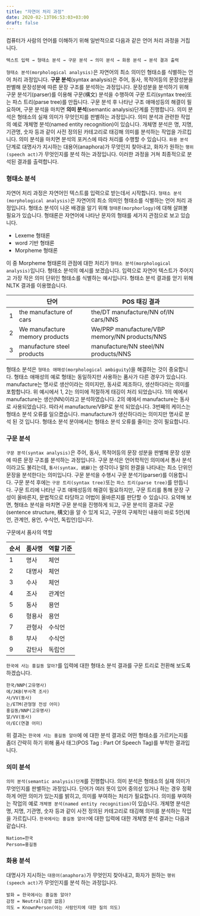 ```yaml
---
title: "자연어 처리 과정"
date: 2020-02-13T06:53:03+03:00
draft: false
---
```


컴퓨터가 사람의 언어를 이해하기 위해 일반적으로 다음과 같은 언어 처리 과정을 거칩니다.

```
텍스트 입력 → 형태소 분석 → 구문 분석 → 의미 분석 → 화용 분석 → 분석 결과 출력
```

`형태소 분석(morphological analysis)`은 자연어의 최소 의미인 형태소를 식별하는 언어 처리 과정입니다. **구문 분석**(syntax analysis)은 주어, 동사, 목적어등의 문장성분을 판별해 문장성분에 따른 문장 구조를 분석하는 과정입니다. 문장성분을 분석하기 위해 구문 분석기(parser)를 이용해 구문(構文) 분석을 수행하여 구문 트리(syntax tree)또는 파스 트리(parse tree)를 만듭니다. 구문 분석 후 나타난 구조 애매성등의 해결이 필요하며, 구문 분석을 마치면 **의미 분석**(semantic analysis)단계를 진행합니다. 의미 분석은 형태소의 실재 의미가 무엇인지를 판별하는 과정입니다. 의미 분석과 관련한 작업의 예로 개체명 분석(named entity recognition)이 있습니다. 개체명 분석은 명, 지명, 기관명, 숫자 등과 같이 사전 정의된 카테고리로 태깅해 의미를 분석하는 작업을 가르킵니다. 의미 분석을 마치면 분석의 포커스에 따라 처리를 수행할 수 있습니다. `화용 분석` 단계로 대명사가 지시하는 대용어(anaphora)가 무엇인지 찾아내고, 화자가 원하는 `행위(speech act)`가 무엇인지를 분석 하는 과정입니다. 이러한 과정을 거쳐 최종적으로 분석된 결과를 출력합니다.



### 형태소 분석

자연어 처리 과정은 자연어인 텍스트를 입력으로 받는데서 시작합니다. `형태소 분석(morphological analysis)`은 자연어의 최소 의미인 형태소를 식별하는 언어 처리 과정입니다. 형태소 분석이 나온 배경을 알기 위해 `형태론(morphorlogy)`에 대해 살펴볼 필요가 있습니다. 형태론은 자연어에 나타난 문자의 형태를 세가지 관점으로 보고 있습니다.

- Lexeme 형태론
- word 기반 형태론
- Morpheme 형태론

이 중 Morpheme 형태론의 관점에 대한 처리가 `형태소 분석(morphological analysis)`입니다.  형태소 분석의 예시를 보겠습니다. 입력으로 자연어 텍스트가 주어지고 가장 작은 의미 단위인 형태소를 식별하는 예시입니다. 형태소 분석 결과를 얻기 위해 NLTK 결과를 이용했습니다.

|      | 단어                           | POS 태깅 결과                                 |
| ---- | ------------------------------ | --------------------------------------------- |
| 1    | the manufacture of cars        | the/DT manufacture/NN of/IN cars/NNS          |
| 2    | We manufacture memory products | We/PRP manufacture/VBP memory/NN products/NNS |
| 3    | manufacture steel products     | manufacture/NN steel/NN products/NNS          |

형태소 분석은 `형태소 애매성(morphological ambiguity`)을 해결하는 것이 중요합니다. 형태소 애매성의 예로 형태는 동일하지만 사용하는 품사가 다른 경우가 있습니다. manufacture는 명사로 생산이라는 의미지만, 동사로 제조하다, 생산하다라는 의미를 포함합니다. 위 예시에서 1, 2는 의미에 적절하게 태깅이 처리 되었습니다. 1의 예에서 manufacture는 생산(NN)이라고 분석하였습니다. 2의 예에서 manufacture는 동사로 사용되었습니다. 따라서 manufacture/VBP로 분석 되었습니다. 3번째의 케이스는 형태소 분석 오류를 일으켰습니다. manufacture가 생산하다라는 의미지만 명사로 분석 된 것 입니다. 형태소 분석 분야에서는 형태소 분석 오류를 줄이는 것이 필요합니다.  



### 구문 분석

`구문 분석(syntax analysis)`은 주어, 동사, 목적어등의 문장 성분을 판별해 문장 성분에 따른 문장 구조를 분석하는 과정입니다. 구문 분석은 언어학적인 의미에서 통사 분석 이라고도 불리는데, `통사(syntax, 統辭)`는 생각이나 말의 완결을 나타내는 최소 단위인 문장을 분석한다는 의미입니다. 구문 분석을 수행시 구문 분석기(parser)를 이용합니다. 구문 분석 후에는 `구문 트리(syntax tree)`또는 `파스 트리(parse tree)`를 만듭니다. 구문 트리에 나타난  구조 애매성등의 해결이 필요하지만, 구문 트리를 통해 문장 구성이 올바른지, 문법적으로 타당하고 어법이 올바른지를 판단할 수 있습니다. 요약해 보면, 형태소 분석을 마치면 구문 분석을 진행하게 되고, 구문 분석의 결과로 구문(sentence structure, 構文)을 알 수 있게 되고, 구문의 구체적인 내용이 바로 5언(체언, 관계언, 용언, 수식언, 독립언)입니다.

구문에서 품사의 역할

| 순서 | 품사명 | 역할 기준 |
| :--- | :----- | :-------- |
| 1    | 명사   | 체언      |
| 2    | 대명사 | 체언      |
| 3    | 수사   | 체언      |
| 4    | 조사   | 관계언    |
| 5    | 동사   | 용언      |
| 6    | 형용사 | 용언      |
| 7    | 관형사 | 수식언    |
| 8    | 부사   | 수식언    |
| 9    | 감탄사 | 독립언    |

`한국에 사는 홍길동 알아?`를 입력에 대한 형태소 분석 결과를 구문 트리로 전환해 보도록 하겠습니다.

```
한국/NNP(고유명사)
에/JKB(부사격 조사)
사/VV(동사)
는/ETM(관형형 전성 어미)
홍길동/NNP(고유명사)
알/VV(동사)
아/EC(연결 어미)
```

위 결과는 `한국에 사는 홍길동 알아`에 에 대한 분석 결과로 어떤 형태소를 가르키는지를 좀더 간략히 하기 위해 품사 태그(POS Tag : Part Of Speech Tag)를 부착한 결과입니다.







### 의미 분석

`의미 분석(semantic analysis)단계`를 진행합니다. 의미 분석은 형태소의 실재 의미가 무엇인지를 판별하는 과정입니다. 단어가 여러 뜻이 있어 중의성 있거나 하는 경우 정확하게 어떤 의미가 있는지를 밝히고, 의미를 부여하는 처리가 필요합니다. 의미를 부여하는 작업의 예로  `개체명 분석(named entity recognition)`이 있습니다. 개체명 분석은 명, 지명, 기관명, 숫자 등과 같이 사전 정의된 카테고리로 태깅해 의미를 분석하는 작업을 가르킵니다.  `한국에사는 홍길동 알아?`에 대한 입력에 대한 개체명 분석 결과는 다음과 같습니다.

```
Nation=한국
Person=홍길동
```



### 화용 분석

대명사가 지시하는 `대용어(anaphora)`가 무엇인지 찾아내고, 화자가 원하는 `행위(speech act)`가 무엇인지를 분석 하는 과정입니다. 

```
발화 = 한국에사는 홍길동 알아?
감정 = Neutral(감정 없음)
의도 = KnownPerson(아는 사람인지에 대한 질의 의도)
```


